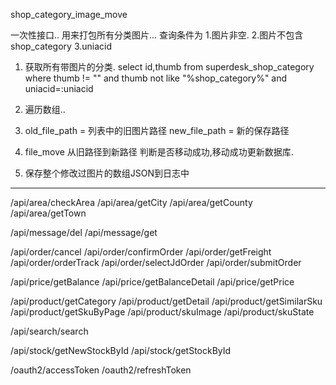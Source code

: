 shop_category_image_move

一次性接口.. 用来打包所有分类图片...	查询条件为 1.图片非空. 2.图片不包含shop_category 3.uniacid

1. 获取所有带图片的分类.	select id,thumb from superdesk_shop_category where thumb != ""  and thumb not like "%shop_category%" and uniacid=:uniacid

2. 遍历数组..

3. old_file_path = 列表中的旧图片路径
   new_file_path = 新的保存路径

4. file_move 从旧路径到新路径
   判断是否移动成功,移动成功更新数据库.

5. 保存整个修改过图片的数组JSON到日志中


----------------------------------------------------------------------------------------------------------------------------------------------------------


/api/area/checkArea
/api/area/getCity
/api/area/getCounty
/api/area/getTown


/api/message/del
/api/message/get


/api/order/cancel
/api/order/confirmOrder
/api/order/getFreight
/api/order/orderTrack
/api/order/selectJdOrder
/api/order/submitOrder

/api/price/getBalance
/api/price/getBalanceDetail
/api/price/getPrice


/api/product/getCategory
/api/product/getDetail
/api/product/getSimilarSku
/api/product/getSkuByPage
/api/product/skuImage
/api/product/skuState


/api/search/search

/api/stock/getNewStockById
/api/stock/getStockById


/oauth2/accessToken
/oauth2/refreshToken
